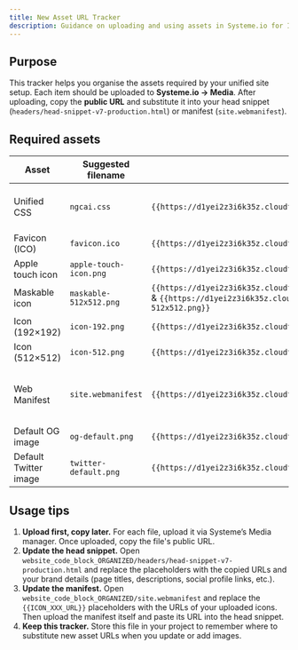 ```yaml
---
title: New Asset URL Tracker
description: Guidance on uploading and using assets in Systeme.io for InsightfulAffiliate/NextGenCopyAI
---
```


## Purpose

This tracker helps you organise the assets required by your unified site setup. Each item should be uploaded to **Systeme.io → Media**. After uploading, copy the **public URL** and substitute it into your head snippet (`headers/head-snippet-v7-production.html`) or manifest (`site.webmanifest`).

## Required assets

| Asset | Suggested filename | Replace in | Notes |
|---|---|---|---|
| Unified CSS | `ngcai.css` | `{{https://d1yei2z3i6k35z.cloudfront.net/13254463/68f2fb38333dd_ngcai.css}}` | Upload the CSS file located at `website_code_block_ORGANIZED/assets/ngcai.css`. Copy the public URL from Systeme and paste into `headers/head-snippet-v7-production.html`. |
| Favicon (ICO) | `favicon.ico` | `{{https://d1yei2z3i6k35z.cloudfront.net/13254463/68f2fecf27714_favicon.ico}}` | Use a 32×32 or 64×64 `.ico` file. Upload and copy its URL. |
| Apple touch icon | `apple-touch-icon.png` | `{{https://d1yei2z3i6k35z.cloudfront.net/13254463/68b2b075f0945_apple-touch-icon.png}}` | 180×180 PNG for iOS homescreen bookmarking. |
| Maskable icon | `maskable-512x512.png` | `{{https://d1yei2z3i6k35z.cloudfront.net/13254463/68bd5a88952a2_maskable-512x512.png}}` & `{{https://d1yei2z3i6k35z.cloudfront.net/13254463/68bd5a88952a2_maskable-512x512.png}}` | Use a 512×512 PNG with safe margins for Android adaptive icons. |
| Icon (192×192) | `icon-192.png` | `{{https://d1yei2z3i6k35z.cloudfront.net/13254463/68f2b21891ae8_icon-192.png}}` | Optional, used by some browsers. |
| Icon (512×512) | `icon-512.png` | `{{https://d1yei2z3i6k35z.cloudfront.net/13254463/68ce5fac1f64c_icon-512.png}}` | General purpose high‑resolution icon. |
| Web Manifest | `site.webmanifest` | `{{https://d1yei2z3i6k35z.cloudfront.net/13254463/68f49b8b8e23f_site.webmanifest.json}}` | Upload the provided manifest and copy the resulting URL. Replace the icon placeholders in the file with the URLs of your uploaded icons before uploading, or update the manifest after upload. |
| Default OG image | `og-default.png` | `{{https://d1yei2z3i6k35z.cloudfront.net/13254463/68ce610b1fb2d_og-default.png}}` | 1200×630 PNG used for social sharing previews. |
| Default Twitter image | `twitter-default.png` | `{{https://d1yei2z3i6k35z.cloudfront.net/13254463/68ce61326564f_twitter-default.png}}` | 1200×628 PNG used specifically for Twitter cards. |

## Usage tips

1. **Upload first, copy later.** For each file, upload it via Systeme’s Media manager. Once uploaded, copy the file's public URL.
2. **Update the head snippet.** Open `website_code_block_ORGANIZED/headers/head-snippet-v7-production.html` and replace the placeholders with the copied URLs and your brand details (page titles, descriptions, social profile links, etc.).
3. **Update the manifest.** Open `website_code_block_ORGANIZED/site.webmanifest` and replace the `{{ICON_XXX_URL}}` placeholders with the URLs of your uploaded icons. Then upload the manifest itself and paste its URL into the head snippet.
4. **Keep this tracker.** Store this file in your project to remember where to substitute new asset URLs when you update or add images.
